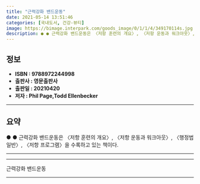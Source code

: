 ```yaml
---
title: "근력강화 밴드운동"
date: 2021-05-14 13:51:46
categories: [국내도서, 건강-뷰티]
image: https://bimage.interpark.com/goods_image/0/1/1/4/349170114s.jpg
description: ● ● 근력강화 밴드운동은 〈저항 훈련의 개요〉, 〈저항 운동과 워크아웃〉, 〈행정법 일반〉, 〈저항 프로그램〉을 수록하고 있는 책이다.
---
```


## **정보**

- **ISBN : 9788972244998**
- **출판사 : 영문출판사**
- **출판일 : 20210420**
- **저자 : Phil Page,Todd Ellenbecker**

------



## **요약**

●  ●  근력강화 밴드운동은 〈저항 훈련의 개요〉, 〈저항 운동과 워크아웃〉, 〈행정법 일반〉, 〈저항 프로그램〉을 수록하고 있는 책이다.

------



------


근력강화 밴드운동 

------


